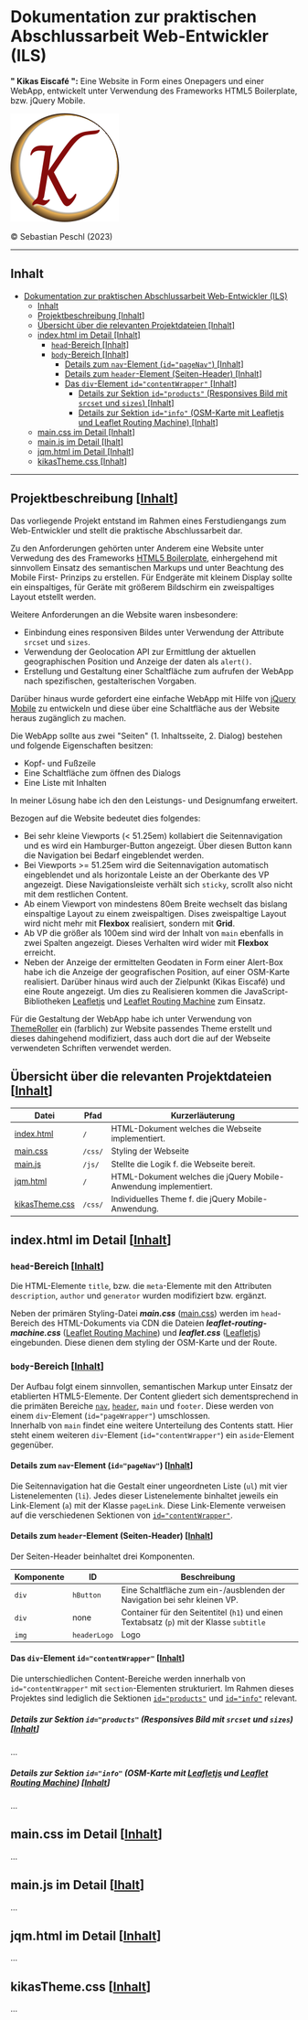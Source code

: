 # Dokumentation zur praktischen Abschlussarbeit Web-Entwickler (ILS)

**" Kikas Eiscafé ":** Eine Website in Form eines Onepagers und einer WebApp, entwickelt unter Verwendung des Frameworks HTML5 Boilerplate, bzw. jQuery Mobile.

![Kilas-Logo](./img/kikas_logo.png)

&copy; Sebastian Peschl (2023)

---

## Inhalt

- [Dokumentation zur praktischen Abschlussarbeit Web-Entwickler (ILS)](#dokumentation-zur-praktischen-abschlussarbeit-web-entwickler-ils)
  - [Inhalt](#inhalt)
  - [Projektbeschreibung \[Inhalt\]](#projektbeschreibung-inhalt)
  - [Übersicht über die relevanten Projektdateien \[Inhalt\]](#übersicht-über-die-relevanten-projektdateien-inhalt)
  - [index.html im Detail \[Inhalt\]](#indexhtml-im-detail-inhalt)
    - [`head`-Bereich \[Inhalt\]](#head-bereich-inhalt)
    - [`body`-Bereich \[Inhalt\]](#body-bereich-inhalt)
      - [Details zum `nav`-Element (`id="pageNav"`) \[Inhalt\]](#details-zum-nav-element-idpagenav-inhalt)
      - [Details zum `header`-Element (Seiten-Header) \[Inhalt\]](#details-zum-header-element-seiten-header-inhalt)
      - [Das `div`-Element `id="contentWrapper"` \[Inhalt\]](#das-div-element-idcontentwrapper-inhalt)
        - [Details zur Sektion `id="products"` (Responsives Bild mit `srcset` und `sizes`) \[Inhalt\]](#details-zur-sektion-idproducts-responsives-bild-mit-srcset-und-sizes-inhalt)
        - [Details zur Sektion `id="info"` (OSM-Karte mit Leafletjs und Leaflet Routing Machine) \[Inhalt\]](#details-zur-sektion-idinfo-osm-karte-mit-leafletjs-und-leaflet-routing-machine-inhalt)
  - [main.css im Detail \[Inhalt\]](#maincss-im-detail-inhalt)
  - [main.js im Detail \[Ihalt\]](#mainjs-im-detail-ihalt)
  - [jqm.html im Detail \[Inhalt\]](#jqmhtml-im-detail-inhalt)
  - [kikasTheme.css \[Inhalt\]](#kikasthemecss-inhalt)

---

## Projektbeschreibung [[Inhalt](#inhalt)]

Das vorliegende Projekt entstand im Rahmen eines Ferstudiengangs zum Web-Entwickler und stellt die praktische Abschlussarbeit dar.

Zu den Anforderungen gehörten unter Anderem eine Website unter Verwedung des des Frameworks [HTML5 Boilerplate](https://html5boilerplate.com/), einhergehend mit sinnvollem Einsatz des semantischen Markups und unter Beachtung des Mobile First- Prinzips zu erstellen. Für Endgeräte mit kleinem Display sollte ein einspaltiges, für Geräte mit größerem Bildschirm ein zweispaltiges Layout etstellt werden.

Weitere Anforderungen an die Website waren insbesondere:

- Einbindung eines responsiven Bildes unter Verwendung der Attribute `srcset` und `sizes`.
- Verwendung der Geolocation API zur Ermittlung der aktuellen geographischen Position und Anzeige der daten als `alert()`.
- Erstellung und Gestaltung einer Schaltfläche zum aufrufen der WebApp nach spezifischen, gestalterischen Vorgaben.

Darüber hinaus wurde gefordert eine einfache WebApp mit Hilfe von [jQuery Mobile](https://jquerymobile.com/) zu entwickeln und diese über eine Schaltfläche aus der Website heraus zugänglich zu machen.

Die WebApp sollte aus zwei "Seiten" (1. Inhaltsseite, 2. Dialog) bestehen und folgende Eigenschaften besitzen:

- Kopf- und Fußzeile
- Eine Schaltfläche zum öffnen des Dialogs
- Eine Liste mit Inhalten

In meiner Lösung habe ich den den Leistungs- und Designumfang erweitert.

Bezogen auf die Website bedeutet dies folgendes:

- Bei sehr kleine Viewports (< 51.25em) kollabiert die Seitennavigation und es wird ein Hamburger-Button angezeigt. Über diesen Button kann die Navigation bei Bedarf eingeblendet werden.
- Bei Viewports >= 51.25em wird die Seitennavigation automatisch eingeblendet und als horizontale Leiste an der Oberkante des VP angezeigt. Diese Navigationsleiste verhält sich `sticky`, scrollt also nicht mit dem restlichen Content.
- Ab einem Viewport von mindestens 80em Breite wechselt das bislang einspaltige Layout zu einem zweispaltigen. Dises zweispaltige Layout wird nicht mehr mit **Flexbox** realisiert, sondern mit **Grid**.
- Ab VP die größer als 100em sind wird der Inhalt von `main` ebenfalls in zwei Spalten angezeigt. Dieses Verhalten wird wider mit **Flexbox** erreicht.
- Neben der Anzeige der ermittelten Geodaten in Form einer Alert-Box habe ich die Anzeige der geografischen Position, auf einer OSM-Karte realisiert. Darüber hinaus wird auch der Zielpunkt (Kikas Eiscafé) und eine Route angezeigt. Um dies zu Realisieren kommen die JavaScript- Bibliotheken [Leafletjs](https://leafletjs.com/) und [Leaflet Routing Machine](https://www.liedman.net/leaflet-routing-machine/) zum Einsatz.

Für die Gestaltung der WebApp habe ich unter Verwendung von [ThemeRoller](https://themeroller.jquerymobile.com/) ein (farblich) zur Website passendes Theme erstellt und dieses dahingehend modifiziert, dass auch dort die auf der Webseite verwendeten Schriften verwendet werden.

## Übersicht über die relevanten Projektdateien [[Inhalt](#inhalt)]

| Datei | Pfad | Kurzerläuterung |
| --- | --- | --- |
| [index.html](#indexhtml-im-detail-inhalt) | `/` | HTML-Dokument welches die Webseite implementiert. |
| [main.css](#maincss-im-detail-inhalt) | `/css/` | Styling der Webseite |
| [main.js](#mainjs-im-detail-ihalt) | `/js/` | Stellte die Logik f. die Webseite bereit. |
| [jqm.html](#jqmhtml-im-detail-inhalt) | `/` | HTML-Dokument welches die jQuery Mobile-Anwendung implementiert. |
| [kikasTheme.css](#kikasthemecss-inhalt) | `/css/` | Individuelles Theme f. die jQuery Mobile-Anwendung. |

## index.html im Detail [[Inhalt](#inhalt)]

### `head`-Bereich [[Inhalt](#inhalt)]

Die HTML-Elemente `title`, bzw. die `meta`-Elemente mit den Attributen `description`, `author` und `generator` wurden modifiziert bzw. ergänzt.

Neben der primären Styling-Datei ***main.css*** ([main.css](#maincss-im-detail-inhalt)) werden im `head`-Bereich des HTML-Dokuments via CDN die Dateien ***leaflet-routing-machine.css*** ([Leaflet Routing Machine](https://www.liedman.net/leaflet-routing-machine/)) und ***leaflet.css*** ([Leafletjs](https://leafletjs.com/)) eingebunden. Diese dienen dem styling der OSM-Karte und der Route.

### `body`-Bereich [[Inhalt](#inhalt)]

Der Aufbau folgt einem sinnvollen, semantischen Markup unter Einsatz der etablierten HTML5-Elemente. Der Content gliedert sich dementsprechend in die primäten Bereiche [`nav`](#details-zum-nav-element-idpagenav-inhalt), [`header`](#details-zum-header-element-seiten-header-inhalt), `main` und `footer`. Diese werden von einem `div`-Element (`id="pageWrapper"`) umschlossen.  
Innerhalb von `main` findet eine weitere Unterteilung des Contents statt. Hier steht einem weiteren `div`-Element (`id="contentWrapper"`) ein `aside`-Element gegenüber.

#### Details zum `nav`-Element (`id="pageNav"`) [[Inhalt](#inhalt)]

Die Seitennavigation hat die Gestalt einer ungeordneten Liste (`ul`) mit vier Listenelementen (`li`). Jedes dieser Listenelemente binhaltet jeweils ein Link-Element (`a`) mit der Klasse `pageLink`. Diese Link-Elemente verweisen auf die verschiedenen Sektionen von [`id="contentWrapper"`](#das-div-element-idcontentwrapper-inhalt).

#### Details zum `header`-Element (Seiten-Header) [[Inhalt](#inhalt)]

Der Seiten-Header beinhaltet drei Komponenten.

| Komponente | ID | Beschreibung |
| --- | --- | --- |
| `div` | `hButton` | Eine Schaltfläche zum ein-/ausblenden der Navigation bei sehr kleinen VP. |
| `div` | none | Container für den Seitentitel (`h1`) und einen Textabsatz (`p`) mit der Klasse `subtitle` |
| `img` | `headerLogo` | Logo |

#### Das `div`-Element `id="contentWrapper"` [[Inhalt](#inhalt)]

Die unterschiedlichen Content-Bereiche werden innerhalb von `id="contentWrapper"` mit `section`-Elementen strukturiert. Im Rahmen dieses Projektes sind lediglich die Sektionen [`id="products"`](#details-zur-sektion-idproducts-responsives-bild-mit-srcset-und-sizes-inhalt) und [`id="info"`](#details-zur-sektion-idinfo-osm-karte-mit-leafletjs-und-leaflet-routing-machine-inhalt) relevant.

##### Details zur Sektion `id="products"` (Responsives Bild mit `srcset` und `sizes`) [[Inhalt](#inhalt)]

...

##### Details zur Sektion `id="info"` (OSM-Karte mit [Leafletjs](https://leafletjs.com/) und [Leaflet Routing Machine](https://www.liedman.net/leaflet-routing-machine/)) [[Inhalt](#inhalt)]

...

## main.css im Detail [[Inhalt](#inhalt)]

...

## main.js im Detail [[Ihalt](#inhalt)]

...

## jqm.html im Detail [[Inhalt](#inhalt)]

...

## kikasTheme.css [[Inhalt](inhalt)]

...